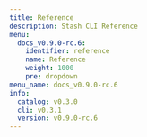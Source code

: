 ```yaml
---
title: Reference
description: Stash CLI Reference
menu:
  docs_v0.9.0-rc.6:
    identifier: reference
    name: Reference
    weight: 1000
    pre: dropdown
menu_name: docs_v0.9.0-rc.6
info:
  catalog: v0.3.0
  cli: v0.3.1
  version: v0.9.0-rc.6
---
```


